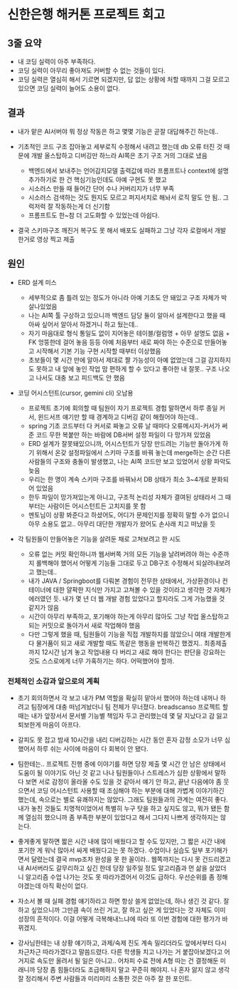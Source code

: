# 신한은행 해커톤 프로젝트 회고



## 3줄 요약

- 내 코딩 실력이 아주 부족하다.
- 코딩 실력이 아무리 좋아져도 커버할 수 없는 것들이 있다.
- 코딩 실력은 열심히 해서 기르면 되겠지만, 답 없는 상황에 처할 때까지 그걸 모르고 있으면 코딩 실력이 늘어도 소용이 없다.



## 결과

- 내가 맡은 AI서버야 뭐 정상 작동은 하고 몇몇 기능은 곧잘 대답해주긴 하는데..
- 기초적인 코드 구조 잡아놓고 세부로직 수정해서 내려고 했는데 db 오류 터진 것 때문에 개발 올스탑하고 디버깅만 하느라 AI쪽은 초기 구조 거의 그대로 냈음
  - 백엔드에서 보내주는 언어감지모델 출력값에 따라 프롬프트나 context에 설명 추가하기로 한 건 핵심기능인데도 아예 구현도 못 했고
  - 시소러스 만들 때 들어간 단어 수나 커버리지가 너무 부족
  - 시소러스 검색하는 것도 뭔지도 모르고 퍼지서치로 해놔서 로직 말도 안 됨.. 그럭저럭 잘 작동하는게 더 신기함
  - 프롬프트도 한~참 더 고도화할 수 있었는데 아쉽다.

- 결국 스키마구조 깨진거 복구도 못 해서 배포도 실패하고 그냥 각자 로컬에서 개발한거로 영상 찍고 제출





## 원인

- ERD 설계 미스
  - 세부적으로 좀 틀려 있는 정도가 아니라 아예 기초도 안 돼있고 구조 자체가 박살나있었음
  - 나는 AI쪽 툴 구상하고 있으니까 백엔드 담당 둘이 알아서 설계한다고 했을 때 아싸 싶어서 알아서 하겠거니 하고 뒀는데..
  - 자기 마음대로 형식 통일도 없이 지어놓은 테이블/컬럼명 + 아무 설명도 없음 + FK 엉뚱한데 걸어 놓음 등등 아예 처음부터 새로 짜야 하는 수준으로 만들어놓고 시작해서 기본 기능 구현 시작할 때부터 이상했음
  - 초보들이 몇 시간 만에 알아서 제대로 짤 가능성이 아예 없었는데 그걸 감지하지도 못하고 내 앞에 놓인 작업 맘 편하게 할 수 있다고 좋아한 내 잘못.. 구조 나오고 나서도 대충 보고 피드백도 안 했음
- 코딩 어시스턴트(cursor, gemini cli) 오남용
  - 프로젝트 초기에 회의할 때 팀원이 자기 프로젝트 경험 말하면서 하루 종일 커서, 윈드서프 얘기만 할 때 경계하고 디버깅 같이 해줬어야 하는데..
  - spring 기초 코드부터 다 커서로 짜놓고 오류 날 때마다 오류메시지-커서가 써준 코드 무한 복붙만 하는 바람에 DB서버 설정 파일이 다 망가져 있었음
  - ERD 설계가 잘못돼있으니까, 어시스턴트가 당장 만드려는 기능만 돌아가게 하기 위해서 온갖 설정파일에서 스키마 구조를 바꿔 놓는데 merge하는 순간 다른 사람들의 구조와 충돌이 발생했고, 나는 AI쪽 코드만 보고 있었어서 상황 파악도 늦음
  - 우리는 한 명이 계속 스키마 구조를 바꿔놔서 DB 상태가 최소 3~4개로 분화되어 있었음
  - 한두 파일이 망가져있는게 아니고, 구조적 논리성 자체가 결여된 상태라서 그 때부터는 사람이든 어시스턴트든 고치지를 못 함
  - 멘토님이 상황 봐준다고 하셨어도, 어디가 문제인지를 정확히 말할 수가 없으니 아무 소용도 없고.. 아무리 대단한 개발자가 왔어도 손사래 치고 떠났을 듯

- 각 팀원들이 만들어놓은 기능을 살려둔 채로 고쳐보려고 한 시도
  - 오류 없는 커밋 확인하니까 웹서버쪽 거의 모든 기능을 날려버려야 하는 수준까지 롤백해야 했어서 어떻게 기능들 그대로 두고 DB구조 수정해서 되살려내보려고 했는데..
  - 내가 JAVA / Springboot를 다뤄본 경험이 전무한 상태에서, 가상환경이나 컨테이너에 대한 얄팍한 지식만 가지고 고쳐볼 수 있을 것이라고 생각한 것 자체가 에러였던 듯. 내가 몇 년 더 웹 개발 경험 있었다고 할지라도 그게 가능했을 것 같지가 않음
  - 시간이 아무리 부족하고, 포기해야 하는게 아무리 많아도 그냥 작업 올스탑하고 되는 커밋으로 돌아가서 새로 작업해야 했음
  - 다만 그렇게 했을 때, 팀원들이 기능을 직접 개발하지를 않았으니 여태 개발한게 다 물거품이 되고 새로 개발할 때도 똑같은 행동을 반복하긴 했겠지.. 최종제출까지 12시간 남겨 놓고 작업내용 다 버리고 새로 해야 한다는 판단을 강요하는 것도 스스로에게 너무 가혹하기는 하다. 어떡했어야 할까.



### 전체적인 소감과 앞으로의 계획

- 초기 회의하면서 각 보고 내가 PM 역할을 확실히 맡아서 했어야 하는데 내꺼나 하려고 팀장에게 대충 떠넘겨놨더니 팀 전체가 무너졌다. breadscanso 프로젝트 할 때는 내가 앞장서서 문서별 기능별 책임자 두고 관리했는데 몇 달 지났다고 감 잃고 퇴보한게 마음이 아프다.
- 갈피도 못 잡고 밤새 10시간을 내리 디버깅하는 시간 동안 혼자 감정 소모가 너무 심했어서 하루 쉬는 사이에 마음이 다 회복이 안 됐다.
- 팀한테는.. 프로젝트 진행 중에 이야기를 하면 당장 제출 몇 시간 안 남은 상태에서 도움이 될 이야기도 아닌 것 같고 나나 팀원들이나 스트레스가 심한 상황에서 말하다 보면 서로 감정이 올라올 수도 있을 것 같아서 얘기 안 하고, 끝난 다음에야 좀 웃으면서 코딩 어시스턴트 사용할 때 조심해야 하는 부분에 대해 가볍게 이야기하긴 했는데, 속으로는 별로 유쾌하지는 않았다. 그래도 팀원들과의 관계는 여전히 좋다. 내가 놓친 것들도 치명적이었어서 특별히 누구 탓을 하고 싶지도 않고, 뭐가 됐든 함께 열심히 했으니까 좀 부족한 부분이 있었다고 해서 그다지 나쁘게 생각하지는 않는다.

- 좋게좋게 말하면 짧은 시간 내에 많이 배웠다고 할 수도 있지만, 그 짧은 시간 내에 포기한 게 워낙 많아서 싸게 배웠다고는 못 하겠다. 수업이나 실습도 일부 포기해가면서 달렸는데 결국 mvp조차 완성을 못 한 꼴이라.. 웹쪽까지는 다시 못 건드리겠고 내 AI서버라도 갈무리하고 싶긴 한데 당장 일주일 정도 알고리즘과 먼 삶을 살았더니 알고리즘 수업 나가는 것도 못 따라가겠어서 이것도 급하다. 우선순위를 좀 정해야겠는데 아직 확신이 없다.
- 자소서 볼 때 실패 경험 얘기하라고 하면 항상 쓸게 없었는데, 하나 생긴 것 같다. 잘 하고 싶었으니까 그만큼 속이 쓰린 거고, 잘 하고 싶은 게 있었다는 것 자체도 이미 성장의 흔적이다. 이걸 어떻게 극복해내느냐에 따라 또 이번 경험에 대한 평가가 바뀌겠지.
- 강사님한테는 내 상황 얘기하고, 과제/숙제 진도 계속 밀리더라도 앞에서부터 다시 차근차근 따라가겠다고 말씀드렸다. 다른 학생들 치고 나가는 거 붙잡아보겠다고 어거지로 속도만 올려서 될 일은 아니고.. 어차피 수료 전에 A형 따는 건 결정해둔 미래니까 당장 좀 힘들더라도 조급해하지 말고 꾸준히 해야지. 나 혼자 앓지 않고 생각 잘 정리해서 주변 사람들과 미리미리 소통한 것은 아주 잘 한 포인트.